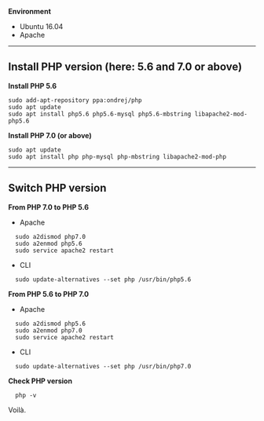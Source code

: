 **Environment**

- Ubuntu 16.04
- Apache

----------

## Install PHP version (here: 5.6 and 7.0 or above)

**Install PHP 5.6**

```console
sudo add-apt-repository ppa:ondrej/php
sudo apt update
sudo apt install php5.6 php5.6-mysql php5.6-mbstring libapache2-mod-php5.6
```

**Install PHP 7.0 (or above)**

```console
sudo apt update
sudo apt install php php-mysql php-mbstring libapache2-mod-php
```

----------

## Switch PHP version

**From PHP 7.0 to PHP 5.6**

  - Apache
  ```console
    sudo a2dismod php7.0
    sudo a2enmod php5.6
    sudo service apache2 restart
  ```
  - CLI
  ```console
    sudo update-alternatives --set php /usr/bin/php5.6
  ```

**From PHP 5.6 to PHP 7.0**

  - Apache
  ```console
    sudo a2dismod php5.6
    sudo a2enmod php7.0
    sudo service apache2 restart
  ```
  - CLI
  ```console
    sudo update-alternatives --set php /usr/bin/php7.0
  ```

**Check PHP version**
```console
  php -v
```

Voilà.
